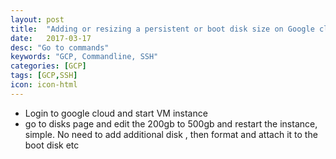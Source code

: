 ```yaml
---
layout: post
title:  "Adding or resizing a persistent or boot disk size on Google cloud instance"
date:   2017-03-17
desc: "Go to commands"
keywords: "GCP, Commandline, SSH"
categories: [GCP]
tags: [GCP,SSH]
icon: icon-html
---
```

<ul>
    <li> Login to google cloud and start VM instance </li> 
    <li> go to disks page and edit the 200gb to 500gb and restart the instance, simple. No need to add additional disk , 
        then format and attach it to the boot disk etc</li> 
</ul>
